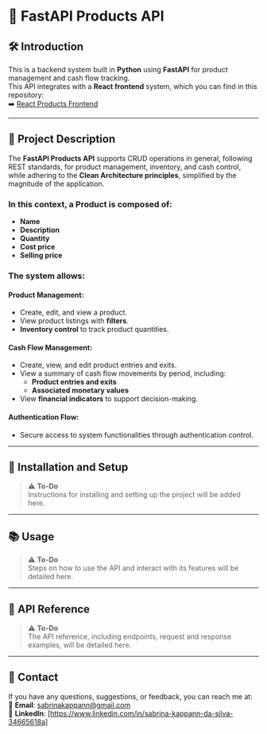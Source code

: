 # 🌟 FastAPI Products API

## 🛠️ Introduction

This is a backend system built in **Python** using **FastAPI** for product management and cash flow tracking.  
This API integrates with a **React frontend** system, which you can find in this repository:  
➡️ [React Products Frontend](https://github.com/sabrinaksilva/react-products-frontend)

---

## 📖 **Project Description**
The **FastAPI Products API** supports CRUD operations in general, following REST standards, for product management, inventory, and cash control, while adhering to the **Clean Architecture principles**, simplified by the magnitude of the application.

### **In this context, a Product is composed of:**
- **Name**
- **Description**
- **Quantity**
- **Cost price**
- **Selling price**

### **The system allows:**

#### **Product Management:**
- Create, edit, and view a product.
- View product listings with **filters**.
- **Inventory control** to track product quantities.

#### **Cash Flow Management:**
- Create, view, and edit product entries and exits.
- View a summary of cash flow movements by period, including:
  - **Product entries and exits**
  - **Associated monetary values**
- View **financial indicators** to support decision-making.

#### **Authentication Flow:**
- Secure access to system functionalities through authentication control.

---

## 🚀 **Installation and Setup**

> ⚠️ **To-Do**  
Instructions for installing and setting up the project will be added here.

---

## 📚 **Usage**

> ⚠️ **To-Do**  
Steps on how to use the API and interact with its features will be detailed here.

---

## 🔗 **API Reference**

> ⚠️ **To-Do**  
The API reference, including endpoints, request and response examples, will be detailed here.

---

## 👤 **Contact**
If you have any questions, suggestions, or feedback, you can reach me at:  
💼 **Email**: [sabrinakappann@gmail.com](mailto:sabrinakappann@gmail.com)  
📧 **LinkedIn**: [https://www.linkedin.com/in/sabrina-kappann-da-silva-34665618a]
